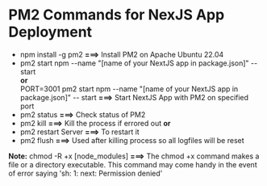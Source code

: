 # **PM2 Commands for NexJS App Deployment**
- npm install -g pm2 **===>** Install PM2 on Apache Ubuntu 22.04
- pm2 start npm --name "[name of your NextJS app in package.json]" -- start  
  **or**  
  PORT=3001 pm2 start npm --name "[name of your NextJS app in package.json]" -- start **===>** Start NextJS App with PM2 on specified port
- pm2 status  **===>** Check status of PM2
- pm2 kill  **===>** Kill the process if errored out
  **or**  
- pm2 restart Server **===>** To restart it
- pm2 flush **===>** Used after killing process so all logfiles will be reset  

**Note:** chmod -R +x [node_modules] **===>** The chmod +x command makes a file or a directory executable. This command may come handy in the event of error saying 'sh: 1: next: Permission denied'  